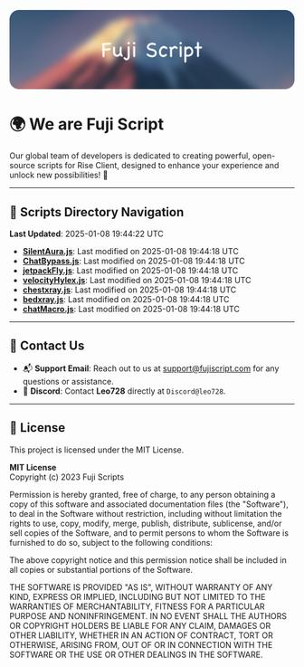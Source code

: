 ![Banner](.github/b.webp)

# 🌍 **We are Fuji Script**

Our global team of developers is dedicated to creating powerful, open-source scripts for Rise Client, designed to enhance your experience and unlock new possibilities! 🌟

---
<!-- SCRIPTS_NAVIGATION_START -->
## 📂 **Scripts Directory Navigation**

**Last Updated**: 2025-01-08 19:44:22 UTC

- **[SilentAura.js](scripts/SilentAura.js)**: Last modified on 2025-01-08 19:44:18 UTC
- **[ChatBypass.js](scripts/ChatBypass.js)**: Last modified on 2025-01-08 19:44:18 UTC
- **[jetpackFly.js](scripts/jetpackFly.js)**: Last modified on 2025-01-08 19:44:18 UTC
- **[velocityHylex.js](scripts/velocityHylex.js)**: Last modified on 2025-01-08 19:44:18 UTC
- **[chestxray.js](scripts/chestxray.js)**: Last modified on 2025-01-08 19:44:18 UTC
- **[bedxray.js](scripts/bedxray.js)**: Last modified on 2025-01-08 19:44:18 UTC
- **[chatMacro.js](scripts/chatMacro.js)**: Last modified on 2025-01-08 19:44:18 UTC

<!-- SCRIPTS_NAVIGATION_END -->

---

## 💬 **Contact Us**  
- 📬 **Support Email**: Reach out to us at [support@fujiscript.com](mailto:support@fujiscript.com) for any questions or assistance.  
- 💬 **Discord**: Contact **Leo728** directly at `Discord@leo728`.

---

## 📜 **License**

This project is licensed under the MIT License.  

**MIT License**  
Copyright (c) 2023 Fuji Scripts  

Permission is hereby granted, free of charge, to any person obtaining a copy of this software and associated documentation files (the "Software"), to deal in the Software without restriction, including without limitation the rights to use, copy, modify, merge, publish, distribute, sublicense, and/or sell copies of the Software, and to permit persons to whom the Software is furnished to do so, subject to the following conditions:  

The above copyright notice and this permission notice shall be included in all copies or substantial portions of the Software.  

THE SOFTWARE IS PROVIDED "AS IS", WITHOUT WARRANTY OF ANY KIND, EXPRESS OR IMPLIED, INCLUDING BUT NOT LIMITED TO THE WARRANTIES OF MERCHANTABILITY, FITNESS FOR A PARTICULAR PURPOSE AND NONINFRINGEMENT. IN NO EVENT SHALL THE AUTHORS OR COPYRIGHT HOLDERS BE LIABLE FOR ANY CLAIM, DAMAGES OR OTHER LIABILITY, WHETHER IN AN ACTION OF CONTRACT, TORT OR OTHERWISE, ARISING FROM, OUT OF OR IN CONNECTION WITH THE SOFTWARE OR THE USE OR OTHER DEALINGS IN THE SOFTWARE.  
